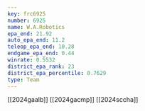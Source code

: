 ```yaml
---
key: frc6925
number: 6925
name: W.A.Robotics
epa_end: 21.92
auto_epa_end: 11.2
teleop_epa_end: 10.28
endgame_epa_end: 0.44
winrate: 0.5532
district_epa_rank: 23
district_epa_percentile: 0.7629
type: Team
---
```

[[2024gaalb]]
[[2024gacmp]]
[[2024sccha]]
